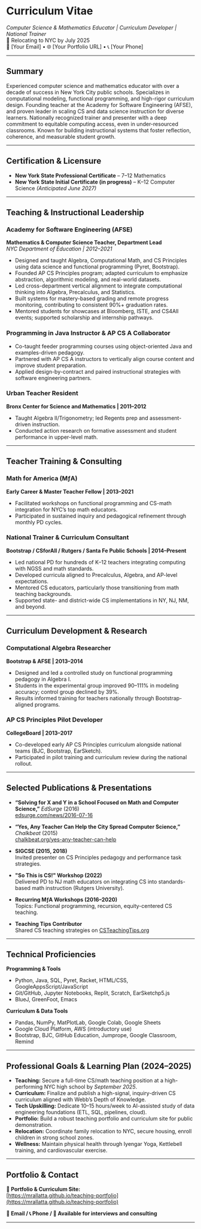 # **Curriculum Vitae**  
*Computer Science & Mathematics Educator | Curriculum Developer | National Trainer*  
📍 Relocating to NYC by July 2025  
📧 [Your Email] • 🌐 [Your Portfolio URL] • 📞 [Your Phone]

---

## **Summary**  
Experienced computer science and mathematics educator with over a decade of success in New York City public schools. Specializes in computational modeling, functional programming, and high-rigor curriculum design. Founding teacher at the Academy for Software Engineering (AFSE), and proven leader in scaling CS and data science instruction for diverse learners. Nationally recognized trainer and presenter with a deep commitment to equitable computing access, even in under-resourced classrooms. Known for building instructional systems that foster reflection, coherence, and measurable student growth.

---

## **Certification & Licensure**  
- **New York State Professional Certificate** – 7–12 Mathematics  
- **New York State Initial Certificate (in progress)** – K–12 Computer Science *(Anticipated June 2027)*  

---

## **Teaching & Instructional Leadership**

### **Academy for Software Engineering (AFSE)**  
**Mathematics & Computer Science Teacher, Department Lead**  
*NYC Department of Education | 2012–2021*  
- Designed and taught Algebra, Computational Math, and CS Principles using data science and functional programming (Pyret, Bootstrap).  
- Founded AP CS Principles program; adapted curriculum to emphasize abstraction, algorithmic modeling, and real-world datasets.  
- Led cross-department vertical alignment to integrate computational thinking into Algebra, Precalculus, and Statistics.  
- Built systems for mastery-based grading and remote progress monitoring, contributing to consistent 90%+ graduation rates.  
- Mentored students for showcases at Bloomberg, ISTE, and CS4All events; supported scholarship and internship pathways.  

### **Programming in Java Instructor & AP CS A Collaborator**  
- Co-taught feeder programming courses using object-oriented Java and examples-driven pedagogy.  
- Partnered with AP CS A instructors to vertically align course content and improve student preparation.  
- Applied design-by-contract and paired instructional strategies with software engineering partners.  

### **Urban Teacher Resident**  
**Bronx Center for Science and Mathematics | 2011–2012**  
- Taught Algebra II/Trigonometry; led Regents prep and assessment-driven instruction.  
- Conducted action research on formative assessment and student performance in upper-level math.

---

## **Teacher Training & Consulting**

### **Math for America (MƒA)**  
**Early Career & Master Teacher Fellow | 2013–2021**  
- Facilitated workshops on functional programming and CS-math integration for NYC’s top math educators.  
- Participated in sustained inquiry and pedagogical refinement through monthly PD cycles.

### **National Trainer & Curriculum Consultant**  
**Bootstrap / CSforAll / Rutgers / Santa Fe Public Schools | 2014–Present**  
- Led national PD for hundreds of K–12 teachers integrating computing with NGSS and math standards.  
- Developed curricula aligned to Precalculus, Algebra, and AP-level expectations.  
- Mentored CS educators, particularly those transitioning from math teaching backgrounds.  
- Supported state- and district-wide CS implementations in NY, NJ, NM, and beyond.

---

## **Curriculum Development & Research**

### **Computational Algebra Researcher**  
**Bootstrap & AFSE | 2013–2014**  
- Designed and led a controlled study on functional programming pedagogy in Algebra I.  
- Students in the experimental group improved 90–111% in modeling accuracy; control group declined by 39%.  
- Results informed training for teachers nationally through Bootstrap-aligned programs.

### **AP CS Principles Pilot Developer**  
**CollegeBoard | 2013–2017**  
- Co-developed early AP CS Principles curriculum alongside national teams (BJC, Bootstrap, EarSketch).  
- Participated in pilot training and curriculum review during the national rollout.

---

## **Selected Publications & Presentations**
- **“Solving for X and Y in a School Focused on Math and Computer Science,”** *EdSurge* (2016)  
  [edsurge.com/news/2016-07-16](https://www.edsurge.com/news/2016-07-16-solving-for-x-and-y-in-a-school-focused-on-math-and-computer-science)
  
- **“Yes, Any Teacher Can Help the City Spread Computer Science,”** *Chalkbeat* (2015)  
  [chalkbeat.org/yes-any-teacher-can-help](https://www.chalkbeat.org/newyork/2015/10/22/21096178/yes-any-teacher-can-help-the-city-spread-computer-science-no-not-any-training-will-do)

- **SIGCSE (2015, 2018)**  
  Invited presenter on CS Principles pedagogy and performance task strategies.

- **"So This is CS!" Workshop (2022)**  
  Delivered PD to NJ math educators on integrating CS into standards-based math instruction (Rutgers University).

- **Recurring MƒA Workshops (2016–2020)**  
  Topics: Functional programming, recursion, equity-centered CS teaching.

- **Teaching Tips Contributor**  
  Shared CS teaching strategies on [CSTeachingTips.org](https://www.csteachingtips.org/)

---

## **Technical Proficiencies**

**Programming & Tools**  
- Python, Java, SQL, Pyret, Racket, HTML/CSS, GoogleAppsScript/JavaScript  
- Git/GitHub, Jupyter Notebooks, Replit, Scratch, EarSketchp5.js  
- BlueJ, GreenFoot, Emacs

**Curriculum & Data Tools**  
- Pandas, NumPy, MatPlotLab, Google Colab, Google Sheets  
- Google Cloud Platform, AWS (introductory use)  
- Bootstrap, BJC, GitHub Education, Jumprope, Google Classroom, Remind

---

## **Professional Goals & Learning Plan (2024–2025)**

- **Teaching:** Secure a full-time CS/math teaching position at a high-performing NYC high school by *September 2025*.  
- **Curriculum:** Finalize and publish a high-signal, inquiry-driven CS curriculum aligned with Webb’s Depth of Knowledge.  
- **Tech Upskilling:** Dedicate 10–15 hours/week to AI-assisted study of data engineering foundations (ETL, SQL, pipelines, cloud).  
- **Portfolio:** Build a robust teaching portfolio and curriculum site for public demonstration.  
- **Relocation:** Coordinate family relocation to NYC, secure housing, enroll children in strong school zones.  
- **Wellness:** Maintain physical health through Iyengar Yoga, Kettlebell training, and cardiovascular exercise.

---

## **Portfolio & Contact**

**📂 Portfolio & Curriculum Site:**  
[https://mrallatta.github.io/teaching-portfolio](https://mrallatta.github.io/teaching-portfolio)

**📧 Email / 📞 Phone / 💬 Available for interviews and consulting**

---
